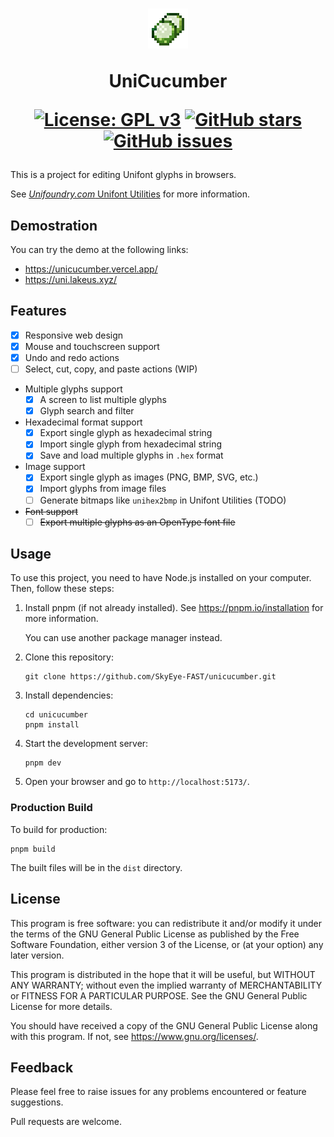 <center><h1>
<img src="https://raw.githubusercontent.com/SkyEye-FAST/unicucumber/master/public/icon.png">

UniCucumber

[![License: GPL v3](https://img.shields.io/badge/License-GPL%20v3-blue.svg)](https://www.gnu.org/licenses/gpl-3.0)
[![GitHub stars](https://img.shields.io/github/stars/SkyEye-FAST/unicucumber)](https://github.com/SkyEye-FAST/unicucumber/stargazers)
[![GitHub issues](https://img.shields.io/github/issues/SkyEye-FAST/unicucumber)](https://github.com/SkyEye-FAST/unicucumber/issues)

</h1></center>

This is a project for editing Unifont glyphs in browsers.

See [_Unifoundry.com_ Unifont Utilities](https://unifoundry.com/unifont/unifont-utilities.html) for more information.

## Demostration

You can try the demo at the following links:

- <https://unicucumber.vercel.app/>
- <https://uni.lakeus.xyz/>

## Features

- [x] Responsive web design
- [x] Mouse and touchscreen support
- [x] Undo and redo actions
- [ ] Select, cut, copy, and paste actions (WIP)
- Multiple glyphs support
  - [x] A screen to list multiple glyphs
  - [x] Glyph search and filter
- Hexadecimal format support
  - [x] Export single glyph as hexadecimal string
  - [x] Import single glyph from hexadecimal string
  - [x] Save and load multiple glyphs in `.hex` format
- Image support
  - [x] Export single glyph as images (PNG, BMP, SVG, etc.)
  - [x] Import glyphs from image files
  - [ ] Generate bitmaps like `unihex2bmp` in Unifont Utilities (TODO)
- ~~Font support~~
  - [ ] ~~Export multiple glyphs as an OpenType font file~~

## Usage

To use this project, you need to have Node.js installed on your computer. Then, follow these steps:

1. Install pnpm (if not already installed). See <https://pnpm.io/installation> for more information.

   You can use another package manager instead.

2. Clone this repository:

   ```shell
   git clone https://github.com/SkyEye-FAST/unicucumber.git
   ```

3. Install dependencies:

   ```shell
   cd unicucumber
   pnpm install
   ```

4. Start the development server:

   ```shell
   pnpm dev
   ```

5. Open your browser and go to `http://localhost:5173/`.

### Production Build

To build for production:

```shell
pnpm build
```

The built files will be in the `dist` directory.

## License

This program is free software: you can redistribute it and/or modify it under the terms of the GNU General Public License as published by the Free Software Foundation, either version 3 of the License, or (at your option) any later version.

This program is distributed in the hope that it will be useful, but WITHOUT ANY WARRANTY; without even the implied warranty of MERCHANTABILITY or FITNESS FOR A PARTICULAR PURPOSE. See the GNU General Public License for more details.

You should have received a copy of the GNU General Public License along with this program. If not, see <https://www.gnu.org/licenses/>.

## Feedback

Please feel free to raise issues for any problems encountered or feature suggestions.

Pull requests are welcome.

